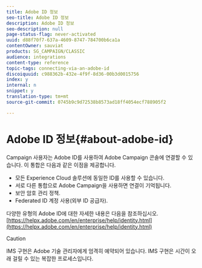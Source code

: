 ```yaml
---
title: Adobe ID 정보
seo-title: Adobe ID 정보
description: Adobe ID 정보
seo-description: null
page-status-flag: never-activated
uuid: d88f70f7-637a-4609-8747-784700b6ca1a
contentOwner: sauviat
products: SG_CAMPAIGN/CLASSIC
audience: integrations
content-type: reference
topic-tags: connecting-via-an-adobe-id
discoiquuid: c988362b-432e-4f9f-8d36-00b3d0015756
index: y
internal: n
snippet: y
translation-type: tm+mt
source-git-commit: 0745b9c9d72538b8573ad18ff4054ecf788905f2

---
```



# Adobe ID 정보{#about-adobe-id}

Campaign 사용자는 Adobe ID를 사용하여 Adobe Campaign 콘솔에 연결할 수 있습니다. 이 통합은 다음과 같은 이점을 제공합니다.

* 모든 Experience Cloud 솔루션에 동일한 ID를 사용할 수 있습니다.
* 서로 다른 통합으로 Adobe Campaign을 사용하면 연결이 기억됩니다.
* 보안 암호 관리 정책.
* Federated ID 계정 사용(외부 ID 공급자).

다양한 유형의 Adobe ID에 대한 자세한 내용은 다음을 참조하십시오. [https://helpx.adobe.com/en/enterprise/help/identity.html](https://helpx.adobe.com/en/enterprise/help/identity.html)

>[!CAUTION]
>
>IMS 구현은 Adobe 기술 관리자에게 엄격히 예약되어 있습니다. IMS 구현은 시간이 오래 걸릴 수 있는 복잡한 프로세스입니다.

